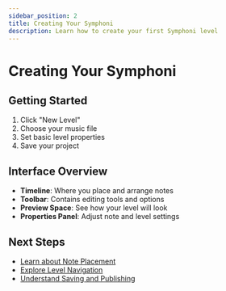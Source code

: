 ```yaml
---
sidebar_position: 2
title: Creating Your Symphoni
description: Learn how to create your first Symphoni level
---
```


# Creating Your Symphoni

## Getting Started
1. Click "New Level"
2. Choose your music file
3. Set basic level properties
4. Save your project

## Interface Overview
- **Timeline**: Where you place and arrange notes
- **Toolbar**: Contains editing tools and options
- **Preview Space**: See how your level will look
- **Properties Panel**: Adjust note and level settings

## Next Steps
- [Learn about Note Placement](/docs/getting-started/note-placement)
- [Explore Level Navigation](/docs/getting-started/navigation)
- [Understand Saving and Publishing](/docs/getting-started/publishing) 